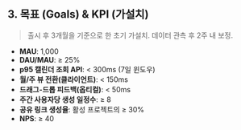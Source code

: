 ## 3. 목표 (Goals) & KPI (가설치)

> 출시 후 3개월을 기준으로 한 초기 가설치. 데이터 관측 후 2주 내 보정.
- **MAU**: 1,000
- **DAU/MAU**: ≥ 25%
- **p95 캘린더 조회 API**: < 300ms (7일 윈도우)
- **월/주 뷰 전환(클라이언트)**: < 150ms
- **드래그-드롭 피드백(옵티컬)**: < 50ms
- **주간 사용자당 생성 일정수**: ≥ 8
- **공유 링크 생성율**: 활성 프로젝트의 ≥ 30%
- **NPS**: ≥ 40
